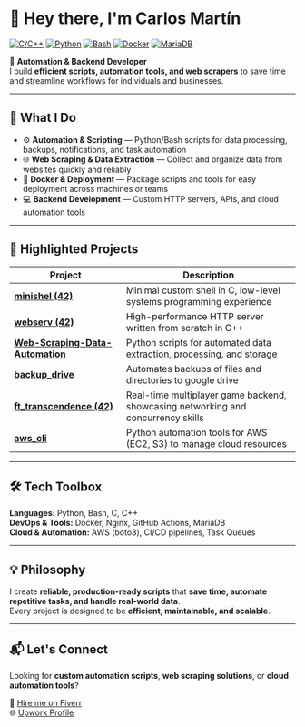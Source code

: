 # 👋 Hey there, I'm Carlos Martín

[![C/C++](https://img.shields.io/badge/C/C++-blue.svg?logo=c)](https://en.wikipedia.org/wiki/C%2B%2B)
[![Python](https://img.shields.io/badge/Python-3.11-blue?logo=python)](https://www.python.org/)
[![Bash](https://img.shields.io/badge/Bash-Scripting-green?logo=gnu-bash)](https://www.gnu.org/software/bash/)
[![Docker](https://img.shields.io/badge/Docker-Enabled-blue?logo=docker)](https://www.docker.com/)
[![MariaDB](https://img.shields.io/badge/MariaDB-Backend-orange?logo=mariadb)](https://mariadb.org/)

🧠 **Automation & Backend Developer**  
I build **efficient scripts, automation tools, and web scrapers** to save time and streamline workflows for individuals and businesses.

---

## 🚀 What I Do

- ⚙️ **Automation & Scripting** — Python/Bash scripts for data processing, backups, notifications, and task automation  
- 🌐 **Web Scraping & Data Extraction** — Collect and organize data from websites quickly and reliably  
- 🐳 **Docker & Deployment** — Package scripts and tools for easy deployment across machines or teams  
- 💻 **Backend Development** — Custom HTTP servers, APIs, and cloud automation tools  

---

## 📌 Highlighted Projects

| Project | Description |
|---------|-------------|
| [**minishel (42)**](https://github.com/cmartingu/minishel) | Minimal custom shell in C, low-level systems programming experience |
| [**webserv (42)**](https://github.com/cmartingu/webserv) | High-performance HTTP server written from scratch in C++ |
| [**Web-Scraping-Data-Automation**](https://github.com/cmartingu/Web-Scraping-Data-Automation) | Python scripts for automated data extraction, processing, and storage |
| [**backup_drive**](https://github.com/cmartingu/backup_drive) | Automates backups of files and directories to google drive |
| [**ft_transcendence (42)**](https://github.com/cmartingu/ft_transcendence) | Real-time multiplayer game backend, showcasing networking and concurrency skills |
| [**aws_cli**](https://github.com/cmartingu/aws_cli) | Python automation tools for AWS (EC2, S3) to manage cloud resources |

---

## 🛠️ Tech Toolbox

**Languages:** Python, Bash, C, C++  
**DevOps & Tools:** Docker, Nginx, GitHub Actions, MariaDB  
**Cloud & Automation:** AWS (boto3), CI/CD pipelines, Task Queues  

---

## 💡 Philosophy

I create **reliable, production-ready scripts** that **save time, automate repetitive tasks, and handle real-world data**.  
Every project is designed to be **efficient, maintainable, and scalable**.

---

## 📬 Let's Connect

Looking for **custom automation scripts**, **web scraping solutions**, or **cloud automation tools**?  

💼 [Hire me on Fiverr](https://www.fiverr.com/carlosmartin616)  
🌐 [Upwork Profile](https://www.upwork.com/freelancers/~0138603f0659467bf1)
